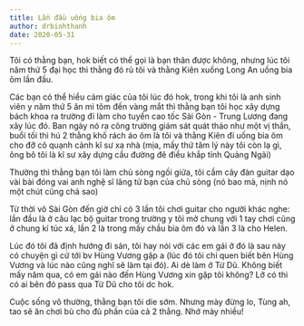 ```yaml
---
title: Lần đầu uống bia ôm
author: drbinhthanh
date: 2020-05-31
---
```


Tôi có thằng bạn, hok biết có thể gọi là bạn thân được không, nhưng lúc tôi năm thứ 5 đại học thì thằng đó rủ tôi và thằng Kiên xuống Long An uống bia ôm lần đầu.

Các bạn có thể hiểu cảm giác của tôi lúc đó hok, trong khi tôi là anh sinh viên y năm thứ 5 ăn mì tôm đến vàng mắt thì thằng bạn tôi học xây dựng bách khoa ra trường đi làm cho tuyến cao tốc Sài Gòn - Trung Lương đang xây lúc đó. Ban ngày nó ra công trường giám sát quát tháo như một vị thần, buổi tối thì hú 2 thằng khố rách áo ôm là tôi và thằng Kiên đi uống bia ôm cho đỡ cô quạnh cảnh kĩ sư xa nhà (mịa, mấy thứ tâm lý này tôi còn lạ gì, ông bô tôi là kĩ sư xây dựng cầu đường đê điều khắp tỉnh Quảng Ngãi)

Thường thì thằng bạn tôi làm chủ sòng ngồi giữa, tôi cầm cây đàn guitar dạo vài bài đóng vai anh nghệ sĩ lãng tử bạn của chủ sòng (nó bao mà, nịnh nó một chút cũng chả sao)

Từ thời vô Sài Gòn đến giờ chỉ có 3 lần tôi chơi guitar cho người khác nghe: lần đầu là ở câu lạc bộ guitar trong trường y tôi mở chung với 1 tay chơi cũng ở chung kí túc xá, lần 2 là trong mấy chầu bia ôm đó và lần 3 là cho Helen.

Lúc đó tôi đã định hướng đi sản, tôi hay nói với các em gái ở đó là sau này có chuyện gì cứ tới bv Hùng Vương gặp a (lúc đó tôi chỉ quen biết bên Hùng Vương và lúc nào cũng nghĩ sẽ làm tại đó). Ai dè làm ở Từ Dũ. Không biết mấy năm qua, có em gái nào đến Hùng Vương xin gặp tôi không? Lỡ có thì có ai bên đó pass qua Từ Dũ cho tôi dc hok.

Cuộc sống vô thường, thằng bạn tôi die sớm. Nhưng mày đừng lo, Tùng ah, tao sẽ ăn chơi bù cho đủ phần của cả 2 thằng. Nhớ mày nhiều!
